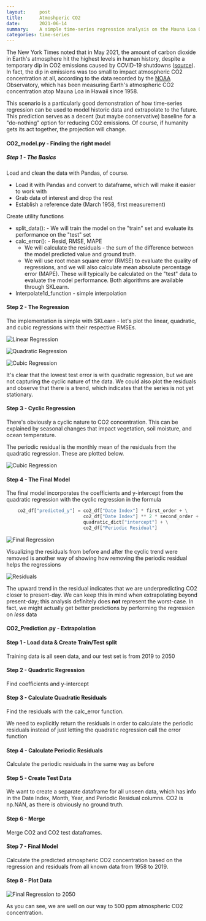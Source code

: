```yaml
---
layout:     post
title:      Atmoshperic CO2
date:       2021-06-14
summary:    A simple time-series regression analysis on the Mauna Loa Observatory atmospheric CO2 concentration dataset
categories: time-series
---
```


<style type="text/css">
  .post>.measure {
    max-width: 50rem;
  }
</style>


The New York Times noted that in May 2021, the amount of carbon dioxide in Earth's atmosphere hit the highest levels in human history, despite a temporary dip in CO2 emissions caused by COVID-19 shutdowns ([source](https://www.nytimes.com/2021/06/07/climate/climate-change-emissions.html?referringSource=articleShare)). In fact, the dip in emissions was too small to impact atmospheric CO2 concentration at all, according to the data recorded by the [NOAA](https://www.noaa.gov/) Observatory, which has been measuring Earth's atmospheric CO2 concentration atop Mauna Loa in Hawaii since 1958.

This scenario is a particularly good demonstration of how time-series regression can be used to model historic data and extrapolate to the future. This prediction serves as a decent (but maybe conservative) baseline for a "do-nothing" option for reducing CO2 emissions. Of course, if humanity gets its act together, the projection will change.

#### CO2_model.py - Finding the right model

#####  Step 1 - The Basics
Load and clean the data with Pandas, of course.
* Load it with Pandas and convert to dataframe, which will make it easier to work with
* Grab data of interest and drop the rest
* Establish a reference date (March 1958, first measurement)

Create utility functions
* split_data():  - We will train the model on the "train" set and evaluate its performance on the "test" set
* calc_error(): - Resid, RMSE, MAPE
  * We will calculate the residuals - the sum of the difference between the model predicted value and ground truth.
  * We will use root mean square error (RMSE) to evaluate the quality of regressions, and we will also calculate mean absolute percentage error (MAPE). These will typically be calculated on the "test" data to evaluate the model performance. Both algorithms are available through SKLearn.
* Interpolate1d_function - simple interpolation

#### Step 2 - The Regression
The implementation is simple with SKLearn - let's plot the linear, quadratic, and cubic regressions with their respective RMSEs.

![Linear Regression](/images/CO2_Plots/CO2_Linear_Regression.png)

![Quadratic Regression](/images/CO2_Plots/CO2_Quadratic_Regression.png)

![Cubic Regression](/images/CO2_Plots/CO2_Cubic_Regression.png)

It's clear that the lowest test error is with quadratic regression, but we are not capturing the cyclic nature of the data. We could also plot the residuals and observe that there is a trend, which indicates that the series is not yet stationary.

#### Step 3 - Cyclic Regression

There's obviously a cyclic nature to CO2 concentration. This can be explained by seasonal changes that impact vegetation, soil moisture, and ocean temperature.

The periodic residual is the monthly mean of the residuals from the quadratic regression. These are plotted below.

![Cubic Regression](/iamges/CO2_Plots/Monthly_Periodic_Trend.png)

#### Step 4 - The Final Model

The final model incorporates the coefficients and y-intercept from the quadratic regression with the cyclic regression in the formula

```python
    co2_df["predicted_y"] = co2_df["Date Index"] * first_order + \
                            co2_df["Date Index"] ** 2 * second_order + \
                            quadratic_dict["intercept"] + \
                            co2_df["Periodic Residual"]
```
![Final Regression](/images/CO2_Plots/CO2_Periodic_&_Quadratic_Regression.png)

Visualizing the residuals from before and after the cyclic trend were removed is another way of showing how removing the periodic residual helps the regressions

![Residuals](/images/CO2_Plots/Residuals.png)

The upward trend in the residual indicates that we are underpredicting CO2 closer to present-day. We can keep this in mind when extrapolating beyond present-day; this analysis definitely does __not__ represent the worst-case. In fact, we might actually get better predictions by performing the regression on _less_ data


#### CO2_Prediction.py - Extrapolation

#### Step 1 - Load data & Create Train/Test split

Training data is all seen data, and our test set is from 2019 to 2050

#### Step 2 - Quadratic Regression

Find coefficients and y-intercept

#### Step 3 - Calculate Quadratic Residuals

Find the residuals with the calc_error function.

We need to explicitly return the residuals in order to calculate the periodic residuals instead of just letting the quadratic regression call the error function

#### Step 4 - Calculate Periodic Residuals

Calculate the periodic residuals in the same way as before

#### Step 5 - Create Test Data

We want to create a separate dataframe for all unseen data, which has info in the Date Index, Month, Year, and Periodic Residual columns. CO2 is np.NAN, as there is obviously no ground truth.

#### Step 6 - Merge

Merge CO2 and CO2 test dataframes.

#### Step 7 - Final Model

Calculate the predicted atmospheric CO2 concentration based on the regression and residuals from all known data from 1958 to 2019.

#### Step 8 - Plot Data

![Final Regression to 2050](/images/CO2_Plots/Extrapolated_CO2_Concentration.png)

As you can see, we are well on our way to 500 ppm atmospheric CO2 concentration.
